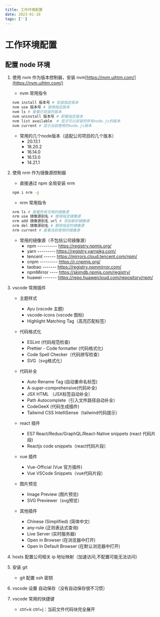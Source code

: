 ```yaml
---
title: 工作环境配置
date: 2023-01-10
tags: ['']
---
```


# 工作环境配置

## 配置 node 环境

1. 使用 nvm 作为版本控制器，安装 nvm[https://nvm.uihtm.com/](https://nvm.uihtm.com/)

   - nvm 常用指令

   ```bash
   nvm install 版本号 # 安装指定版本
   nvm use 版本号 # 使用指定版本
   nvm ls # 查看已安装的版本
   nvm uninstall 版本号 # 卸载指定版本
   nvm list available  # 显示可以安装的所有node.js的版本
   nvm current # 显示当前使用的node.js版本
   ```

   - 常用的几个node版本（适配公司项目的几个版本）
     - 20.13.1
     - 18.20.2
     - 16.14.0
     - 16.13.0
     - 14.21.1

2. 使用 nrm 作为镜像源控制器

   - 直接通过 npm 全局安装 nrm

   ```bash
   npm i nrm -g
   ```

   - nrm 常用指令

   ```bash
   nrm ls # 查看所有可用的镜像源
   nrm use 镜像源别名 # 使用指定镜像源
   nrm add 镜像源别名 url # 添加新的镜像源
   nrm del 镜像源别名 # 删除指定的镜像源
   nrm current # 查看当前使用的镜像源
   ```

   - 常用的镜像源（不包括公司镜像源）
     - npm ---------- https://registry.npmjs.org/
     - yarn --------- https://registry.yarnpkg.com/
     - tencent ------ https://mirrors.cloud.tencent.com/npm/
     - cnpm --------- https://r.cnpmjs.org/
     - taobao ------- https://registry.npmmirror.com/
     - npmMirror ---- https://skimdb.npmjs.com/registry/
     - huawei ------- https://repo.huaweicloud.com/repository/npm/

3. vscode 常用插件

   - 主题样式

     - Ayu (vscode 主题)
     - vscode-icons (vscode 图标)
     - Highlight Matching Tag（高亮匹配标签）

   - 代码格式化

     - ESLint (代码规范检查)
     - Prettier - Code formatter (代码格式化)
     - Code Spell Checker（代码拼写检查）
     - SVG（svg格式化）

   - 代码补全

     - Auto Rename Tag (自动重命名标签)
     - A-super-comprehensive(代码补全)
     - JSX HTML <tags/>（JSX标签自动补全）
     - Path Autocomplete（引入文件路径自动补全）
     - CodeGeeX (代码生成插件)
     - Tailwind CSS IntelliSense（tailwind代码提示）

   - react 插件

     - ES7 React/Redux/GraphQL/React-Native snippets (react 代码片段)
     - Reactjs code snippets（react代码片段）

   - vue 插件

     - Vue-Official (Vue 官方插件)
     - Vue VSCode Snippets（vue代码片段）

   - 图片预览

     - Image Preview (图片预览)
     - SVG Previewer（svg预览）

   - 其他插件

     - Chinese (Simplified) (简体中文)
     - any-rule (正则表达式查询)
     - Live Server (实时服务器)
     - Open in Browser (在浏览器中打开)
     - Open In Default Browser (在默认浏览器中打开)

4. hosts 配置公司相关 ip 地址映射（加速访问,不配置可能无法访问）

5. 安装 git

   - git 配置 ssh 密钥

6. vscode 设置 自动保存（没有自动保存很不习惯）

7. vscode 常用的快捷键
   - ctrl+k ctrl+j：当前文件代码块完全展开
